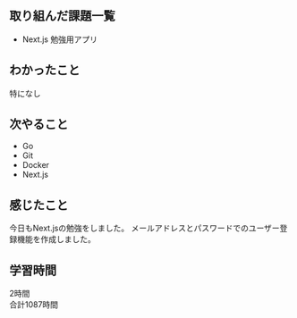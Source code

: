 ## 取り組んだ課題一覧
- Next.js 勉強用アプリ

## わかったこと
特になし

## 次やること
- Go
- Git
- Docker
- Next.js

## 感じたこと
今日もNext.jsの勉強をしました。
メールアドレスとパスワードでのユーザー登録機能を作成しました。


## 学習時間
2時間<br />
合計1087時間
